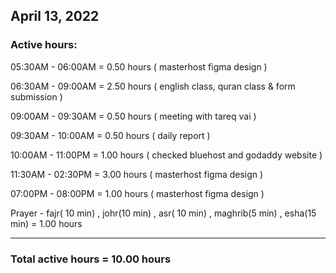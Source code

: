 ## April 13, 2022
### Active hours:

05:30AM - 06:00AM     = 0.50 hours ( masterhost figma design )

06:30AM - 09:00AM     = 2.50 hours ( english class, quran class & form submission )

09:00AM - 09:30AM     = 0.50 hours ( meeting with tareq vai )

09:30AM - 10:00AM     = 0.50 hours ( daily report )

10:00AM - 11:00PM     = 1.00 hours ( checked bluehost and godaddy website )

11:30AM - 02:30PM     = 3.00 hours ( masterhost figma design )

07:00PM - 08:00PM     = 1.00 hours ( masterhost figma design )

Prayer - fajr( 10 min) , johr(10 min) , asr( 10 min) , maghrib(5 min) , esha(15 min) = 1.00 hours

----------------------------------------------------

### Total active hours = 10.00 hours